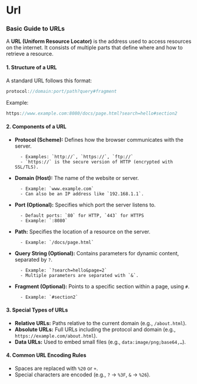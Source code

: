 # Url

### Basic Guide to URLs

A **URL (Uniform Resource Locator)** is the address used to access resources on the internet. It consists of multiple parts that define where and how to retrieve a resource.

#### **1. Structure of a URL**

A standard URL follows this format:

```c
protocol://domain:port/path?query#fragment
```

Example:

```c
https://www.example.com:8080/docs/page.html?search=hello#section2
```

#### **2. Components of a URL**

- **Protocol (Scheme):** Defines how the browser communicates with the server.
		
		- Examples: `http://`, `https://`, `ftp://`
		- `https://` is the secure version of HTTP (encrypted with SSL/TLS).
- **Domain (Host):** The name of the website or server.
		
		- Example: `www.example.com`
		- Can also be an IP address like `192.168.1.1`.
- **Port (Optional):** Specifies which port the server listens to.
		
		- Default ports: `80` for HTTP, `443` for HTTPS
		- Example: `:8080`
- **Path:** Specifies the location of a resource on the server.
		
		- Example: `/docs/page.html`
- **Query String (Optional):** Contains parameters for dynamic content, separated by `?`.
		
		- Example: `?search=hello&page=2`
		- Multiple parameters are separated with `&`.
- **Fragment (Optional):** Points to a specific section within a page, using `#`.
		
		- Example: `#section2`

#### **3. Special Types of URLs**

- **Relative URLs:** Paths relative to the current domain (e.g., `/about.html`).
- **Absolute URLs:** Full URLs including the protocol and domain (e.g., `https://example.com/about.html`).
- **Data URLs:** Used to embed small files (e.g., `data:image/png;base64,…`).

#### **4. Common URL Encoding Rules**

- Spaces are replaced with `%20` or `+`.
- Special characters are encoded (e.g., `?` → `%3F`, `&` → `%26`).
